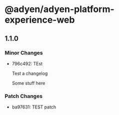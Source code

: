 # @adyen/adyen-platform-experience-web

## 1.1.0

### Minor Changes

-   796c492: TEst

    Test a changelog

    Some stuff here

### Patch Changes

-   ba97631: TEST patch
